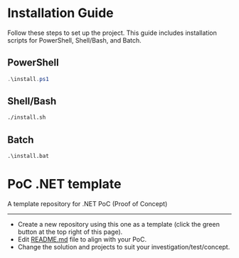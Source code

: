 # Installation Guide

Follow these steps to set up the project. This guide includes installation scripts for PowerShell, Shell/Bash, and Batch.

## PowerShell

```powershell
.\install.ps1
```

## Shell/Bash

```bash
./install.sh
```

## Batch

```batch
.\install.bat
```
# PoC .NET template

A template repository for .NET PoC (Proof of Concept)

---

- Create a new repository using this one as a template (click the green button at the top right of this page).
- Edit [README.md](README.md) file to align with your PoC.
- Change the solution and projects to suit your investigation/test/concept.
